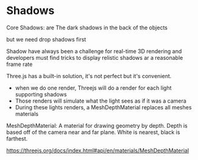 # Shadows
Core Shadows: are The dark shadows in the back of the objects

but we need drop shadows first

Shadow have always been a challenge for real-time 3D rendering and developers must find tricks to display relistic shadows ar a reasonable frame rate 

Three.js has a built-in solution, it's not perfect but it's convenient.

* when we do one render, Threejs will do a render for each light supporting shadows 
* Those renders will simulate what the light sees as if it was a camera
* During these lights renders, a MeshDepthMaterial replaces all meshes materials

MeshDepthMaterial: A material for drawing geometry by depth. Depth is based off of the camera near and far plane. White is nearest, black is farthest.

https://threejs.org/docs/index.html#api/en/materials/MeshDepthMaterial